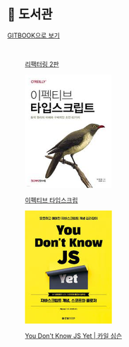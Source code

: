 # 📓 도서관

[GITBOOK으로 보기](https://koseoyoung.gitbook.io/library/)

<figure><img src=".gitbook/assets/리팩터링 2판.jpeg" alt=""><figcaption><p><a href="refactoring/">리팩터링 2판</a></p></figcaption></figure>

<figure><img src=".gitbook/assets/image (6).png" alt=""><figcaption><p><a href="effective-typescript/">이펙티브 타입스크립</a></p></figcaption></figure>

<figure><img src=".gitbook/assets/image.png" alt=""><figcaption><p><a href="https://product.kyobobook.co.kr/detail/S000211817154">You Don't Know JS Yet | 카일 심슨</a></p></figcaption></figure>

